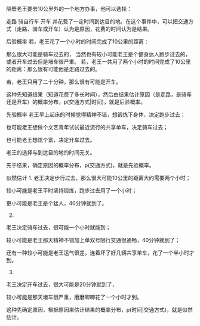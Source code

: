 

隔壁老王要去10公里外的一个地方办事，他可以选择：

走路
骑自行车
开车
并花费了一定时间到达目的地。在这个事件中，可以把交通方式（走路、骑车或开车）认为是原因，花费的时间认为是结果。

后验概率
若，老王花了一个小时的时间完成了10公里的距离：

那么很大可能是骑车过去的，
当然也有较小可能老王是个健身达人跑步过去的，
或者开车过去但是堵车很严重。
若，老王一共用了两个小时的时间完成了10公里的距离：那么很有可能他是走路过去的。

若，老王只用了二十分钟，那么很有可能是开车。

这种先知道结果（知道花费了多长时间），然后由结果估计原因（是走路，是骑车还是开车）的概率分布，p(交通方式|时间)，就是后验概率。

先验概率
老王早上起床的时候觉得精神不错，想锻炼下身体，决定跑步过去；

也可能老王想做个文艺青年试试最近流行的共享单车，决定骑车过去；

也可能老王想炫个富，决定开车过去。

老王的选择与到达目的地的时间无关。

先于结果，确定原因的概率分布，p(交通方式)，就是先验概率。

似然估计
1.
老王决定步行过去，那么很大可能10公里的距离大约需要两个小时；

较小可能是老王平时坚持锻炼，跑步过去用了一个小时；

更小可能是老王是个猛人，40分钟就到了。

2.
老王决定骑车过去，很可能一个小时就能到；

较小可能是老王那天精神不错加上单双号限行交通很通畅，40分钟就到了；

还有一种较小可能是老王运气很差，连着坏了好几辆共享单车，花了一个半小时才到。

3.
老王决定开车过去，很大可能是20分钟就到了，

较小可能是那天堵车很严重，磨磨唧唧花了一个小时才到。

这种先确定原因，根据原因来估计结果的概率分布，p(时间|交通方式)，就是似然估计。
